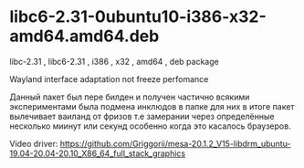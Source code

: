 # libc6-2.31-0ubuntu10-i386-x32-amd64.amd64.deb
libc-2.31 , libc6-2.31 , i386 , x32 , amd64 , deb package

Wayland interface adaptation not freeze perfomance

Данный пакет был пере билден и получен частично всякими экспериментами была подмена инклюдов в папке для них в итоге пакет вылечивает ваиланд от фризов т.е замерании через определённые несколько миинут или секунд особенно когда это касалось браузеров.

Video driver: https://github.com/Griggorii/mesa-20.1.2_V15-libdrm_ubuntu-19.04-20.04-20.10_X86_64_full_stack_graphics
